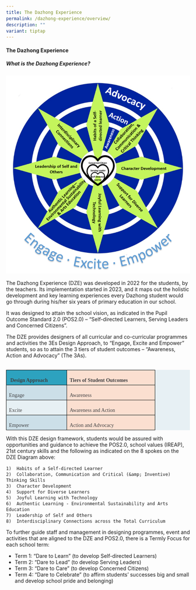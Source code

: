 ```yaml
---
title: The Dazhong Experience
permalink: /dazhong-experience/overview/
description: ""
variant: tiptap
---
```

#### The Dazhong Experience 

##### What is the Dazhong Experience?

![](/images/dzexp01.png)


The Dazhong Experience (DZE) was developed in 2022 for the students, by the teachers. Its implementation started in 2023, and it maps out the holistic development and key learning experiences every Dazhong student would go through during his/her six years of primary education in our school.

It was designed to attain the school vision, as indicated in the Pupil Outcome Standard 2.0 (POS2.0) – “Self-directed Learners, Serving Leaders and Concerned Citizens”. 

The DZE provides designers of all curricular and co-curricular programmes and activities the 3Es Design Approach, to “Engage, Excite and Empower” students, so as to attain the 3 tiers of student outcomes – “Awareness, Action and Advocacy” (The 3As).<br><br>



<table class="MsoNormalTable" border="0" cellspacing="0" cellpadding="0" style="background:#E7F0F4;border-collapse:collapse;mso-yfti-tbllook:1184"><tbody><tr style="mso-yfti-irow:0;mso-yfti-firstrow:yes;height:8.25pt"><td width="151" valign="top" style="width:113.4pt;border:solid black 1.0pt;
  background:#2DA2BF;padding:3.0pt 5.25pt 3.0pt 5.25pt;height:8.25pt"><p class="MsoNormal" style="margin-bottom:0in;line-height:normal"><b><span lang="EN-GB" style="font-family:&quot;Georgia&quot;,serif;mso-fareast-font-family:Georgia;
  mso-bidi-font-family:Georgia;color:#414042;mso-ansi-language:EN-GB">&nbsp;Design Approach</span></b></p></td><td width="227" valign="top" style="width:170.1pt;border:solid black 1.0pt;
  border-left:none;mso-border-left-alt:solid black 1.0pt;background:#FBDFD0;
  padding:3.0pt 5.25pt 3.0pt 5.25pt;height:8.25pt"><p class="MsoNormal" style="margin-bottom:0in;line-height:normal"><b><span lang="EN-GB" style="font-family:&quot;Georgia&quot;,serif;mso-fareast-font-family:Georgia;
  mso-bidi-font-family:Georgia;color:#414042;mso-ansi-language:EN-GB">Tiers of Student Outcomes</span></b></p></td></tr><tr style="mso-yfti-irow:1;height:9.45pt"><td width="151" valign="top" style="width:113.4pt;border:solid black 1.0pt;
  border-top:none;mso-border-top-alt:solid black 1.0pt;background:#CCDFE8;
  padding:3.0pt 5.25pt 3.0pt 5.25pt;height:9.45pt"><p class="MsoNormal" style="margin-bottom:0in;line-height:normal"><span lang="EN-GB" style="font-family:&quot;Georgia&quot;,serif;mso-fareast-font-family:Georgia;
  mso-bidi-font-family:Georgia;color:#414042;mso-ansi-language:EN-GB">Engage</span></p></td><td width="227" valign="top" style="width:170.1pt;border-top:none;border-left:
  none;border-bottom:solid black 1.0pt;border-right:solid black 1.0pt;
  mso-border-top-alt:solid black 1.0pt;mso-border-left-alt:solid black 1.0pt;
  background:#FBDFD0;padding:3.0pt 5.25pt 3.0pt 5.25pt;height:9.45pt"><p class="MsoNormal" style="margin-bottom:0in;line-height:normal"><span lang="EN-GB" style="font-family:&quot;Georgia&quot;,serif;mso-fareast-font-family:Georgia;
  mso-bidi-font-family:Georgia;color:#414042;mso-ansi-language:EN-GB">Awareness</span></p></td></tr><tr style="mso-yfti-irow:2;height:10.45pt"><td width="151" valign="top" style="width:113.4pt;border:solid black 1.0pt;
  border-top:none;mso-border-top-alt:solid black 1.0pt;padding:3.0pt 5.25pt 3.0pt 5.25pt;
  height:10.45pt"><p class="MsoNormal" style="margin-bottom:0in;line-height:normal"><span lang="EN-GB" style="font-family:&quot;Georgia&quot;,serif;mso-fareast-font-family:Georgia;
  mso-bidi-font-family:Georgia;color:#414042;mso-ansi-language:EN-GB">Excite</span></p></td><td width="227" valign="top" style="width:170.1pt;border-top:none;border-left:
  none;border-bottom:solid black 1.0pt;border-right:solid black 1.0pt;
  mso-border-top-alt:solid black 1.0pt;mso-border-left-alt:solid black 1.0pt;
  background:#FBDFD0;padding:3.0pt 5.25pt 3.0pt 5.25pt;height:10.45pt"><p class="MsoNormal" style="margin-bottom:0in;line-height:normal"><span lang="EN-GB" style="font-family:&quot;Georgia&quot;,serif;mso-fareast-font-family:Georgia;
  mso-bidi-font-family:Georgia;color:#414042;mso-ansi-language:EN-GB">Awareness and Action</span></p></td></tr><tr style="mso-yfti-irow:3;mso-yfti-lastrow:yes;height:10.75pt"><td width="151" valign="top" style="width:113.4pt;border:solid black 1.0pt;
  border-top:none;mso-border-top-alt:solid black 1.0pt;background:#CCDFE8;
  padding:3.0pt 5.25pt 3.0pt 5.25pt;height:10.75pt"><p class="MsoNormal" style="margin-bottom:0in;line-height:normal"><span lang="EN-GB" style="font-family:&quot;Georgia&quot;,serif;mso-fareast-font-family:Georgia;
  mso-bidi-font-family:Georgia;color:#414042;mso-ansi-language:EN-GB">Empower</span></p></td><td width="227" valign="top" style="width:170.1pt;border-top:none;border-left:
  none;border-bottom:solid black 1.0pt;border-right:solid black 1.0pt;
  mso-border-top-alt:solid black 1.0pt;mso-border-left-alt:solid black 1.0pt;
  background:#FBDFD0;padding:3.0pt 5.25pt 3.0pt 5.25pt;height:10.75pt"><p class="MsoNormal" style="margin-bottom:0in;line-height:normal"><span lang="EN-GB" style="font-family:&quot;Georgia&quot;,serif;mso-fareast-font-family:Georgia;
  mso-bidi-font-family:Georgia;color:#414042;mso-ansi-language:EN-GB">Action and Advocacy</span></p></td></tr></tbody></table>
	
With this DZE design framework, students would be assured with opportunities and guidance to achieve the POS2.0, school values (IREAP), 21st century skills and the following as indicated on the 8 spokes on the DZE Diagram above:

	1)	Habits of a Self-directed Learner
	2)	Collaboration, Communication and Critical (&amp; Inventive) Thinking Skills
	3)	Character Development 
	4)	Support for Diverse Learners 
	5)	Joyful Learning with Technology 
	6)	Authentic Learning - Environmental Sustainability and Arts Education 
	7)	Leadership of Self and Others
	8)	Interdisciplinary Connections across the Total Curriculum

To further guide staff and management in designing programmes, event and activities that are aligned to the DZE and POS2.0, there is a Termly Focus for each school term:

* Term 1: “Dare to Learn” (to develop Self-directed Learners)
* Term 2: “Dare to Lead” (to develop Serving Leaders)
* Term 3: “Dare to Care” (to develop Concerned Citizens)
* Term 4: “Dare to Celebrate” (to affirm students’ successes big and small and develop school pride and belonging)